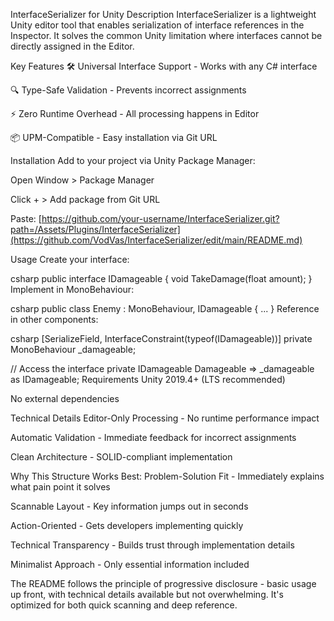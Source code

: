 InterfaceSerializer for Unity
Description
InterfaceSerializer is a lightweight Unity editor tool that enables serialization of interface references in the Inspector. It solves the common Unity limitation where interfaces cannot be directly assigned in the Editor.

Key Features
🛠️ Universal Interface Support - Works with any C# interface

🔍 Type-Safe Validation - Prevents incorrect assignments

⚡ Zero Runtime Overhead - All processing happens in Editor

📦 UPM-Compatible - Easy installation via Git URL

Installation
Add to your project via Unity Package Manager:

Open Window > Package Manager

Click + > Add package from Git URL

Paste:
[https://github.com/your-username/InterfaceSerializer.git?path=/Assets/Plugins/InterfaceSerializer](https://github.com/VodVas/InterfaceSerializer/edit/main/README.md)

Usage
Create your interface:

csharp
public interface IDamageable { void TakeDamage(float amount); }
Implement in MonoBehaviour:

csharp
public class Enemy : MonoBehaviour, IDamageable { ... }
Reference in other components:

csharp
[SerializeField, InterfaceConstraint(typeof(IDamageable))] 
private MonoBehaviour _damageable;

// Access the interface
private IDamageable Damageable => _damageable as IDamageable;
Requirements
Unity 2019.4+ (LTS recommended)

No external dependencies

Technical Details
Editor-Only Processing - No runtime performance impact

Automatic Validation - Immediate feedback for incorrect assignments

Clean Architecture - SOLID-compliant implementation

Why This Structure Works Best:
Problem-Solution Fit - Immediately explains what pain point it solves

Scannable Layout - Key information jumps out in seconds

Action-Oriented - Gets developers implementing quickly

Technical Transparency - Builds trust through implementation details

Minimalist Approach - Only essential information included

The README follows the principle of progressive disclosure - basic usage up front, with technical details available but not overwhelming. It's optimized for both quick scanning and deep reference.
